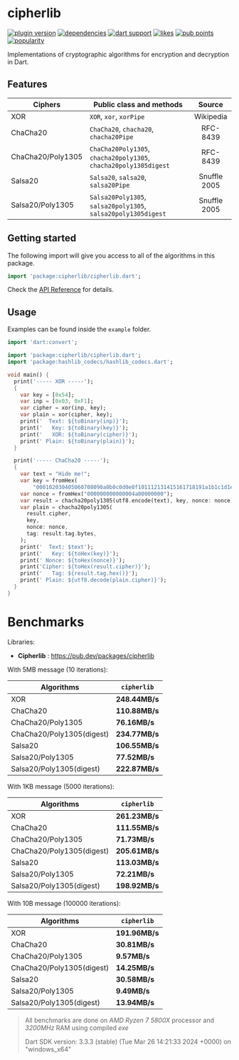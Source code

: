 # cipherlib

[![plugin version](https://img.shields.io/pub/v/cipherlib?label=pub)](https://pub.dev/packages/cipherlib)
[![dependencies](https://img.shields.io/badge/dependencies-zero-889)](https://github.com/bitanon/cipherlib/blob/master/pubspec.yaml)
[![dart support](https://img.shields.io/badge/dart-%3e%3d%202.14.0-39f?logo=dart)](https://dart.dev/guides/whats-new#september-8-2021-214-release)
[![likes](https://img.shields.io/pub/likes/cipherlib?logo=dart)](https://pub.dev/packages/cipherlib/score)
[![pub points](https://img.shields.io/pub/points/cipherlib?logo=dart&color=teal)](https://pub.dev/packages/cipherlib/score)
[![popularity](https://img.shields.io/pub/popularity/cipherlib?logo=dart)](https://pub.dev/packages/cipherlib/score)

Implementations of cryptographic algorithms for encryption and decryption in Dart.

## Features

| Ciphers           | Public class and methods                                         |    Source    |
| ----------------- | ---------------------------------------------------------------- | :----------: |
| XOR               | `XOR`, `xor`, `xorPipe`                                          |  Wikipedia   |
| ChaCha20          | `ChaCha20`, `chacha20`, `chacha20Pipe`                           |   RFC-8439   |
| ChaCha20/Poly1305 | `ChaCha20Poly1305`, `chacha20poly1305`, `chacha20poly1305digest` |   RFC-8439   |
| Salsa20           | `Salsa20`, `salsa20`, `salsa20Pipe`                              | Snuffle 2005 |
| Salsa20/Poly1305  | `Salsa20Poly1305`, `salsa20poly1305`, `salsa20poly1305digest`    | Snuffle 2005 |

## Getting started

The following import will give you access to all of the algorithms in this package.

```dart
import 'package:cipherlib/cipherlib.dart';
```

Check the [API Reference](https://pub.dev/documentation/cipherlib/latest/cipherlib/cipherlib-library.html) for details.

## Usage

Examples can be found inside the `example` folder.

```dart
import 'dart:convert';

import 'package:cipherlib/cipherlib.dart';
import 'package:hashlib_codecs/hashlib_codecs.dart';

void main() {
  print('----- XOR -----');
  {
    var key = [0x54];
    var inp = [0x03, 0xF1];
    var cipher = xor(inp, key);
    var plain = xor(cipher, key);
    print('  Text: ${toBinary(inp)}');
    print('   Key: ${toBinary(key)}');
    print('   XOR: ${toBinary(cipher)}');
    print(' Plain: ${toBinary(plain)}');
  }

  print('----- ChaCha20 -----');
  {
    var text = "Hide me!";
    var key = fromHex(
        "000102030405060708090a0b0c0d0e0f101112131415161718191a1b1c1d1e1f");
    var nonce = fromHex("000000000000004a00000000");
    var result = chacha20poly1305(utf8.encode(text), key, nonce: nonce);
    var plain = chacha20poly1305(
      result.cipher,
      key,
      nonce: nonce,
      tag: result.tag.bytes,
    );
    print('  Text: $text');
    print('   Key: ${toHex(key)}');
    print(' Nonce: ${toHex(nonce)}');
    print('Cipher: ${toHex(result.cipher)}');
    print('   Tag: ${result.tag.hex()}');
    print(' Plain: ${utf8.decode(plain.cipher)}');
  }
}
```

# Benchmarks

Libraries:

- **Cipherlib** : https://pub.dev/packages/cipherlib

With 5MB message (10 iterations):

| Algorithms                | `cipherlib`    |
| ------------------------- | -------------- |
| XOR                       | **248.44MB/s** |
| ChaCha20                  | **110.88MB/s** |
| ChaCha20/Poly1305         | **76.16MB/s**  |
| ChaCha20/Poly1305(digest) | **234.77MB/s** |
| Salsa20                   | **106.55MB/s** |
| Salsa20/Poly1305          | **77.52MB/s**  |
| Salsa20/Poly1305(digest)  | **222.87MB/s** |

With 1KB message (5000 iterations):

| Algorithms                | `cipherlib`    |
| ------------------------- | -------------- |
| XOR                       | **261.23MB/s** |
| ChaCha20                  | **111.55MB/s** |
| ChaCha20/Poly1305         | **71.73MB/s**  |
| ChaCha20/Poly1305(digest) | **205.61MB/s** |
| Salsa20                   | **113.03MB/s** |
| Salsa20/Poly1305          | **72.21MB/s**  |
| Salsa20/Poly1305(digest)  | **198.92MB/s** |

With 10B message (100000 iterations):

| Algorithms                | `cipherlib`    |
| ------------------------- | -------------- |
| XOR                       | **191.96MB/s** |
| ChaCha20                  | **30.81MB/s**  |
| ChaCha20/Poly1305         | **9.57MB/s**   |
| ChaCha20/Poly1305(digest) | **14.25MB/s**  |
| Salsa20                   | **30.58MB/s**  |
| Salsa20/Poly1305          | **9.49MB/s**   |
| Salsa20/Poly1305(digest)  | **13.94MB/s**  |

> All benchmarks are done on _AMD Ryzen 7 5800X_ processor and _3200MHz_ RAM using compiled _exe_
>
> Dart SDK version: 3.3.3 (stable) (Tue Mar 26 14:21:33 2024 +0000) on "windows_x64"
